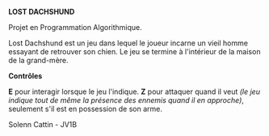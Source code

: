 **LOST DACHSHUND**

Projet en Programmation Algorithmique.

Lost Dachshund est un jeu dans lequel le joueur incarne un vieil homme essayant de retrouver son chien.
Le jeu se termine à l'intérieur de la maison de la grand-mère.


**Contrôles**

**E** pour interagir lorsque le jeu l'indique.
**Z** pour attaquer quand il veut *(le jeu indique tout de même la présence des ennemis quand il en approche)*, seulement s'il est en possession de son arme.


Solenn Cattin - JV1B